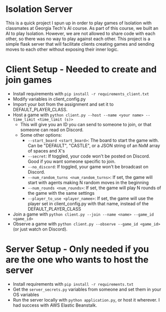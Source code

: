# Isolation Server

This is a quick project I spun up in order to play games of Isolation with classmates at Georgia Tech's AI course.
As part of this course, we built an AI to play Isolation. However, we are not allowed to share code with each other,
so there was no way to play against each other. This project is a simple flask server that will facilitate clients
creating games and sending moves to each other without exposing their inner logic.

# Client Setup - Needed to create and join games

- Install requirements with `pip install -r requirements_client.txt`
- Modify variables in client_config.py
 - Import your bot from the assignment and set it to DEFAULT_PLAYER_CLASS.
- Host a game with `python client.py --host --name <your name> --time_limit <time_limit (s)>`
  - This will give you an ID you can send to someone to join, or that someone can read on Discord.
  - Some other options:
    - `--start_board <start_board>`: The board to start the game with. Can be "DEFAULT", "CASTLE", or a JSON string of an NxM array of spaces and X's
    - `--secret`: If toggled, your code won't be posted on Discord. Good if you want someone specific to join.
    - `--no_discord`: If toggled, your game won't be broadcast on Discord.
    - `--num_random_turns <num_random_turns>`: If set, the game will start with agents making N random moves in the beginning
    - `--num_rounds <num_rounds>`: If set, the game will play N rounds of the game with the same settings
    - `--player_to_use <player_namee>`: If set, the game will use the player set in client_config.py with that name, instead of the DEFAULT_PLAYER_CLASS
- Join a game with `python client.py --join --name <name> --game_id <game_id>`
- Observe a game with `python client.py --observe --game_id <game_id>` (or just watch on Discord).


# Server Setup - Only needed if you are the one who wants to host the server

- Install requirements with `pip install -r requirements.txt`
- Get the `server_secrets.py` variables from someone and set them in your OS variables
- Run the server locally with `python application.py`, or host it wherever. I had success with AWS Elastic Beanstalk.
